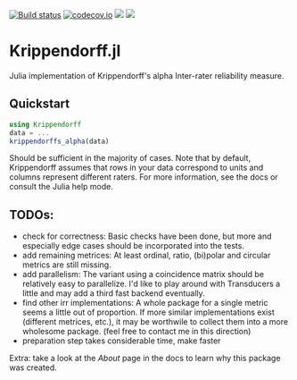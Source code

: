 [![Build status](https://github.com/FPGro/Krippendorff.jl/workflows/CI/badge.svg)](https://github.com/FPGro/Krippendorff.jl/actions)
[![codecov.io](http://codecov.io/github/FPGro/Krippendorff.jl/coverage.svg?branch=main)](http://codecov.io/github/FPGro/Krippendorff.jl?branch=main)
[![](https://img.shields.io/badge/docs-stable-blue.svg)](https://FPGro.github.io/Krippendorff.jl/stable)
[![](https://img.shields.io/badge/docs-dev-blue.svg)](https://FPGro.github.io/Krippendorff.jl/dev)

# Krippendorff.jl

Julia implementation of Krippendorff's alpha Inter-rater reliability measure.

## Quickstart

```julia
using Krippendorff
data = ...
krippendorffs_alpha(data)
```

Should be sufficient in the majority of cases. Note that by default, Krippendorff assumes that rows 
in your data correspond to units and columns represent different raters. For more information, see 
the docs or consult the Julia help mode.

## TODOs:
- check for correctness: Basic checks have been done, but more and especially edge cases should be incorporated into the tests.
- add remaining metrices: At least ordinal, ratio, (bi)polar and circular metrics are still missing.
- add parallelism: The variant using a coincidence matrix should be relatively easy to parallelize. I'd like to play around with Transducers a little and may add a third fast backend eventually.
- find other irr implementations: A whole package for a single metric seems a little out of proportion. If more similar implementations exist (different metrices, etc.), it may be worthwile to collect them into a more wholesome package. (feel free to contact me in this direction)
- preparation step takes considerable time, make faster

Extra: take a look at the *About* page in the docs to learn why this package was created.